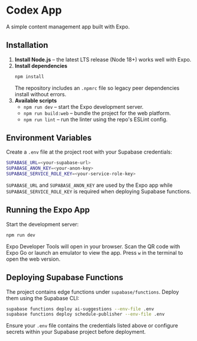 # Codex App

A simple content management app built with Expo.

## Installation

1. **Install Node.js** – the latest LTS release (Node 18+) works well with Expo.
2. **Install dependencies**
   ```bash
   npm install
   ```
   The repository includes an `.npmrc` file so legacy peer dependencies install without errors.
3. **Available scripts**
   - `npm run dev` – start the Expo development server.
   - `npm run build:web` – bundle the project for the web platform.
   - `npm run lint` – run the linter using the repo's ESLint config.

## Environment Variables

Create a `.env` file at the project root with your Supabase credentials:

```bash
SUPABASE_URL=<your-supabase-url>
SUPABASE_ANON_KEY=<your-anon-key>
SUPABASE_SERVICE_ROLE_KEY=<your-service-role-key>
```

`SUPABASE_URL` and `SUPABASE_ANON_KEY` are used by the Expo app while `SUPABASE_SERVICE_ROLE_KEY` is required when deploying Supabase functions.

## Running the Expo App

Start the development server:

```bash
npm run dev
```

Expo Developer Tools will open in your browser. Scan the QR code with Expo Go or launch an emulator to view the app. Press `w` in the terminal to open the web version.

## Deploying Supabase Functions

The project contains edge functions under `supabase/functions`. Deploy them using the Supabase CLI:

```bash
supabase functions deploy ai-suggestions --env-file .env
supabase functions deploy schedule-publisher --env-file .env
```

Ensure your `.env` file contains the credentials listed above or configure secrets within your Supabase project before deployment.
